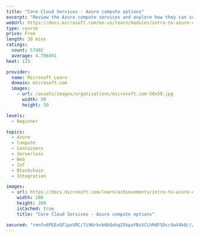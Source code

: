 ```yaml
---
title: "Core Cloud Services - Azure compute options"
excerpt: "Review the Azure compute services and explore how they can solve common business needs."
webUrl: https://docs.microsoft.com/en-us/learn/modules/intro-to-azure-compute/
type: course
price: Free
length: 38 mins
ratings:
  count: 57402
  average: 4.706491
heat: 125

provider:
  name: Microsoft Learn
  domain: microsoft.com
  images:
    - url: /assets/images/organizations/microsoft.com-50x50.jpg
      width: 50
      height: 50

levels:
  - Beginner

topics:
  - Azure
  - Compute
  - Containers
  - Serverless
  - Web
  - IoT
  - Blockchain
  - Integration

images:
  - url: https://docs.microsoft.com/learn/achievements/intro-to-azure-compute-social.png
    width: 200
    height: 200
    isCached: true
    title: "Core Cloud Services - Azure compute options"

secured: "rmnfu6PEExGF1poVRC/7i96rkvk6bQohq25kpaYBzVCLhMdF5DccSwV4k0///UR7OzD0ARCH36j/kgpAifN5B4mpBu8BBfcJ+82vijuAl0S6z/paInVT//eqStf1LnCV4eaD6eSb35DqLVVX1gaxBh5oj+ztksJD6bQoQ/d2NrDlj8Ur3HGmwLWOeRHrIbmSI8pFA4U7KdoLcZSIleYCcEhLEY2Us8IE/GIXHiPN87PMNO7JCxoeVGK/NqCGNhhBHJVNHYXDsXxiAO7xJsBzgI67p3s14UmEqcQvNEb9Qi4e4aVZjxqr9P69iWnt3JeVHgggpyuaD4u37f4xvHB5YIChWbtnBQxEt5i2pvQlwFuPpyxRtq5MdjyECSv0rEc5PoNQ/CkKDVBfIie4u3OpoA==;1ggxEwCsNqSwkLY3JIKNIw=="
---
```


